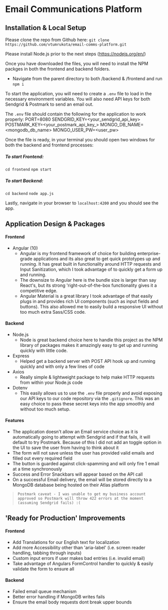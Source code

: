 # Email Communications Platform

## Installation & Local Setup
Please clone the repo from Github here:
`git clone https://github.com/vtumrukota/email-comms-platform.git`

Please install Node.js prior to the next steps (https://nodejs.org/en/)

Once you have downloaded the files, you will need to install the NPM packges in both the frontend and backend folders.
  
  - Navigate from the parent directory to both /backend & /frontend and run `npm i`

To start the application, you will need to create a `.env` file to load in the necessary environment variables. You will also need API keys for both Sendgrid & Postmark to send an email out.

The `.env` file should contain the following for the application to work properly:
  PORT=8080
  SENDGRID_KEY=<your_sendgrid_api_key>
  POSTMARK_KEY=<your_postmark_api_key_>
  MONGO_DB_NAME=<mongodb_db_name>
  MONGO_USER_PW=<user_pw>

Once the file is ready, in your terminal you should open two windows for both the backend and frontend processes:
##### To start Frontend:
  `cd frontend`
  `npm start`
##### To start Backend:
  `cd backend`
  `node app.js`

Lastly, navigate in your browser to `localhost:4200` and you should see the app.

## Application Design & Packages
#### Frontend
  * Angular (10)
    - Angular is my frontend framework of choice for building enterprise-grade   applications and its also great to get quick prototypes up and running. It has great built in functionality around HTTP requests and Input Sanitization, which I took advantage of to quickly get a form up and running.
    - The downsize to Angular here is the bundle size is larger than say React's, but its strong 'right-out-of-the-box functionality gives it a competitive edge.
    - Angular Material is a great library I took advantage of that easily plugs in and provides rich UI components (such as input fields and buttons). This also allowed me to easily build a responsive UI without too much extra Sass/CSS code.

#### Backend
  * Node.js
    - Node is great backend choice here to handle this project as the NPM library of packages makes it amazingly easy to get up and running quickly with little code.
  * Express
    - Helped get a backend server with POST API hook up and running quickly and with only a few lines of code
  * Axios
    - Really simple & lightweight package to help make HTTP requests from within your Node.js code
  * Dotenv
    - This easily allows us to use the `.env` file properly and avoid exposing our API keys to our code repository via the `.gitignore`. This was an easy choice to pass these secret keys into the app smoothly and without too much setup.

#### Features
  * The application doesn't allow an Email service choice as it is automatically going to attempt with Sendgrid and if that fails, it will default to try Postmark. Because of this I did not add an toggle option in the UI to save the user from having to think about it
  * The form will not save unless the user has provided valid emails and filled out every required field
  * The button is guarded against click-spamming and will only fire 1 email at a time synchronously
  * Success and Error Snackbars will appear based on the API call
  * On a successful Email delivery, the email will be stored directly to a MongoDB database being hosted on their Atlas platform
  > `Postmark caveat - I was unable to get my business account approved so Postmark will throw 422 errors at the moment (assuming Sendgrid fails) :(`

## 'Ready for Production' Improvements

#### Frontend
  - Add Translations for our English text for localization
  - Add more Accessibility other than 'aria-label' (i.e. screen reader handling, tabbing through inputs)
  - Custom input errors if user makes bad entries (i.e. invalid email)
  - Take advantage of Angulars FormControl handler to quickly & easily validate the form to ensure all 
  
#### Backend
  - Failed email queue mechanism
  - Better error handling if MongoDB writes fails
  - Ensure the email body requests dont break upper bounds
